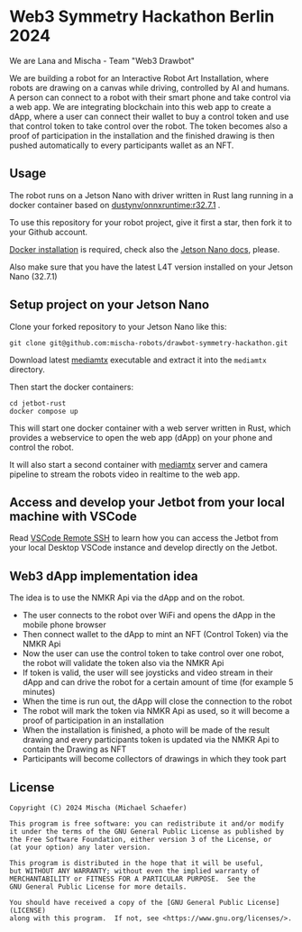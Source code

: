 # Web3 Symmetry Hackathon Berlin 2024

We are Lana and Mischa - Team "Web3 Drawbot"

We are building a robot for an Interactive Robot Art Installation, where robots are drawing on a canvas while driving, controlled by AI and humans. A person can connect to a robot with their smart phone and take control via a web app. We are integrating blockchain into this web app to create a dApp, where a user can connect their wallet to buy a control token and use that control token to take control over the robot. The token becomes also a proof of participation in the installation and the finished drawing is then pushed automatically to every participants wallet as an NFT.

## Usage

The robot runs on a Jetson Nano with driver written in Rust lang running in a docker container based on [dustynv/onnxruntime:r32.7.1](https://github.com/dusty-nv/jetson-containers/tree/master/packages/onnxruntime) .

To use this repository for your robot project, give it first a star, then fork it to your Github account.

[Docker installation](https://docs.docker.com/engine/install/ubuntu/) is required, check also the [Jetson Nano docs](https://developer.nvidia.com/embedded/learn/tutorials/jetson-container), please.

Also make sure that you have the latest L4T version installed on your Jetson Nano (32.7.1)

## Setup project on your Jetson Nano

Clone your forked repository to your Jetson Nano like this:

```
git clone git@github.com:mischa-robots/drawbot-symmetry-hackathon.git
```

Download latest [mediamtx]() executable and extract it into the `mediamtx` directory.

Then start the docker containers:

```
cd jetbot-rust
docker compose up
```

This will start one docker container with a web server written in Rust, which provides a webservice to open the web app (dApp) on your phone and control the robot.

It will also start a second container with [mediamtx]() server and camera pipeline to stream the robots video in realtime to the web app.

## Access and develop your Jetbot from your local machine with VSCode

Read [VSCode Remote SSH](https://code.visualstudio.com/remote/advancedcontainers/develop-remote-host) to learn how you can access the Jetbot from your local Desktop VSCode instance and develop directly on the Jetbot.

## Web3 dApp implementation idea

The idea is to use the NMKR Api via the dApp and on the robot.

- The user connects to the robot over WiFi and opens the dApp in the mobile phone browser
- Then connect wallet to the dApp to mint an NFT (Control Token) via the NMKR Api
- Now the user can use the control token to take control over one robot, the robot will validate the token also via the NMKR Api
- If token is valid, the user will see joysticks and video stream in their dApp and can drive the robot for a certain amount of time (for example 5 minutes)
- When the time is run out, the dApp will close the connection to the robot
- The robot will mark the token via NMKR Api as used, so it will become a proof of participation in an installation
- When the installation is finished, a photo will be made of the result drawing and every participants token is updated via the NMKR Api to contain the Drawing as NFT
- Participants will become collectors of drawings in which they took part


## License

    Copyright (C) 2024 Mischa (Michael Schaefer)

    This program is free software: you can redistribute it and/or modify
    it under the terms of the GNU General Public License as published by
    the Free Software Foundation, either version 3 of the License, or
    (at your option) any later version.

    This program is distributed in the hope that it will be useful,
    but WITHOUT ANY WARRANTY; without even the implied warranty of
    MERCHANTABILITY or FITNESS FOR A PARTICULAR PURPOSE.  See the
    GNU General Public License for more details.

    You should have received a copy of the [GNU General Public License](LICENSE)
    along with this program.  If not, see <https://www.gnu.org/licenses/>.